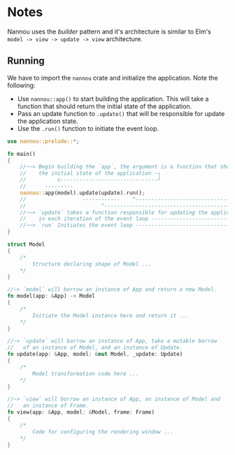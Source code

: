 # Notes

Nannou uses the _builder_ pattern and it's architecture is similar to Elm's
`model -> view -> update -> view` architecture.

## Running

We have to import the `nannou` crate and initialize the application. Note the
following:

-   Use `nannou::app()` to start building the application. This will take a
    function that should return the initial state of the application.
-   Pass an update function to `.update()` that will be responsible for update
    the application state.
-   Use the `.run()` function to initiate the event loop.

```rust
use nannou::prelude::*;

fn main()
{
    //~~> Begin building the `app`, the argument is a function that should return
    //    the initial state of the application -┐
    //          v-------------------------------┘
    //      ---------
    nannou::app(model).update(update).run();
    //                  ------------    ^---------------------------------------------┐
    //                        ^----------------------------------------------------┐  |
    //~~> `update` takes a function responsible for updating the application state |  |
    //    in each iteration of the event loop -------------------------------------┘  |
    //~~> `run` Initiates the event loop ---------------------------------------------┘
}

struct Model
{
    /*
        Structure declaring shape of Model ...
    */
}

//~> `model` will borrow an instance of App and return a new Model.
fn model(app: &App) -> Model
{
    /*
        Initiate the Model instance here and return it ...
    */
}

//~> `update` will borrow an instance of App, take a mutable borrow
//   of an instance of Model, and an instance of Update.
fn update(app: &App, model: &mut Model, _update: Update)
{
    /*
        Model transformation code here ...
    */
}

//~> `view` will borrow an instance of App, an instance of Model and
//   an instance of Frame.
fn view(app: &App, model: &Model, frame: Frame)
{
    /*
        Code for configuring the rendering window ...
    */
}
```
